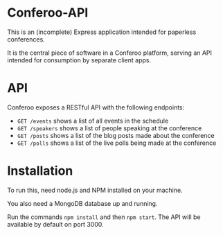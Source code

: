 Conferoo-API
============

This is an (incomplete) Express application intended for paperless conferences.

It is the central piece of software in a Conferoo platform, serving an API intended for consumption by separate client apps.

API
===

Conferoo exposes a RESTful API with the following endpoints:

* `GET /events` shows a list of all events in the schedule
* `GET /speakers` shows a list of people speaking at the conference
* `GET /posts` shows a list of the blog posts made about the conference
* `GET /polls` shows a list of the live polls being made at the conference


Installation
===========

To run this, need node.js and NPM installed on your machine.

You also need a MongoDB database up and running.

Run the commands `npm install` and then `npm start`. The API will be available by default on port 3000.
